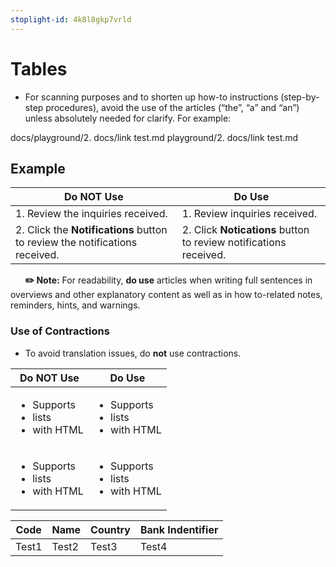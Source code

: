 ```yaml
---
stoplight-id: 4k8l8gkp7vrld
---
```



# Tables

- For scanning purposes and to shorten up how-to instructions (step-by-step procedures), avoid the use of the articles (“the”, “a” and “an”) unless absolutely needed for clarify. For example:

docs/playground/2. docs/link test.md
playground/2. docs/link test.md

## Example
<!--title: "Table title"-->
| Do NOT Use | Do Use |
| ----- | ----- |
| 1.  Review the inquiries received. | 1. Review inquiries received.|
|2. Click the **Notifications** button to review the notifications received. | 2. Click **Notications** button to review notifications received. |

&nbsp; &nbsp; &nbsp; **✏️ Note:** For readability, **do use** articles when writing full sentences in overviews and other explanatory content as well as in how to-related notes, reminders, hints, and warnings.

### Use of Contractions

- To avoid translation issues, do **not** use contractions.

| Do **NOT** Use | Do Use |
| ----- | ----- |
| <ul><li>Supports</li><li>lists</li><li>with HTML</li></ul> | <ul><li>Supports</li><li>lists</li><li>with HTML</li></ul>| 
|<ul><li>Supports</li><li>lists</li><li>with HTML</li></ul> | <ul><li>Supports</li><li>lists</li><li>with HTML</li></ul> |


<!--title: "ID Type Code List" 
-->
**Code** | **Name** | **Country**  |**Bank Indentifier** |
|---------|------------------------------------------|-------|-----------|
Test1|Test2|Test3|Test4|
